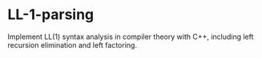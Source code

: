 # LL-1-parsing
Implement LL(1) syntax analysis in compiler theory with C++, including left recursion elimination and left factoring.
